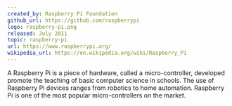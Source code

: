 ```yaml
---
created_by: Raspberry Pi Foundation
github_url: https://github.com/raspberrypi
logo: raspberry-pi.png
released: July 2011
topic: raspberry-pi
url: https://www.raspberrypi.org/
wikipedia_url: https://en.wikipedia.org/wiki/Raspberry_Pi
---
```

A Raspberry Pi is a piece of hardware, called a micro-controller, developed promote the teaching of basic computer science in schools. The use of Raspberry Pi devices ranges from robotics to home automation. Raspberry Pi is one of the most popular micro-controllers on the market.